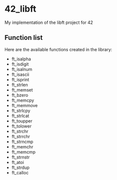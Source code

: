 # 42_libft
My implementation of the libft project for 42

## Function list
Here are the available functions created in the library:

- ft_isalpha
- ft_isdigit
- ft_isalnum
- ft_isascii
- ft_isprint
- ft_strlen
- ft_memset
- ft_bzero
- ft_memcpy
- ft_memmove
- ft_strlcpy
- ft_strlcat
- ft_toupper
- ft_tolower
- ft_strchr
- ft_strrchr
- ft_strncmp
- ft_memchr
- ft_memcmp
- ft_strnstr
- ft_atoi
- ft_strdup
- ft_calloc
